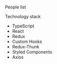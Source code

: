 People list

Technology stack

- TypeScript
- React
- Redux
- Custom Hooks
- Redux-Thunk
- Styled Components
- Axios